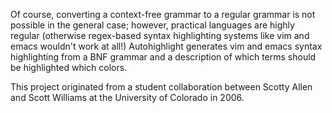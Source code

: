 Of course, converting a context-free grammar to a regular grammar is not possible in the general case; however, practical languages are highly regular (otherwise regex-based syntax highlighting systems like vim and emacs wouldn't work at all!) Autohighlight generates vim and emacs syntax highlighting from a BNF grammar and a description of which terms should be highlighted which colors.

This project originated from a student collaboration between Scotty Allen and Scott Williams at the University of Colorado in 2006.